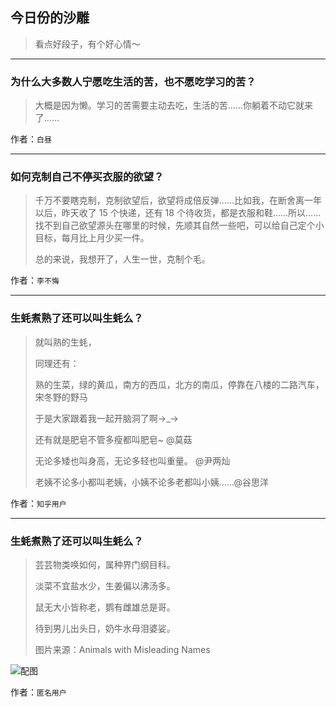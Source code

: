 ## 今日份的沙雕

> 看点好段子，有个好心情～


 
---

### 为什么大多数人宁愿吃生活的苦，也不愿吃学习的苦？

> 大概是因为懒。学习的苦需要主动去吃，生活的苦……你躺着不动它就来了……


作者：`白昼`

---

### 如何克制自己不停买衣服的欲望？

> 千万不要瞎克制，克制欲望后，欲望将成倍反弹……比如我，在断舍离一年以后，昨天收了 15 个快递，还有 18 个待收货，都是衣服和鞋……所以……找不到自己欲望源头在哪里的时候，先顺其自然一些吧，可以给自己定个小目标，每月比上月少买一件。
> 
> 总的来说，我想开了，人生一世，克制个毛。


作者：`李不悔`

---

### 生蚝煮熟了还可以叫生蚝么？

> 就叫熟的生蚝，
> 
> 同理还有：
> 
> 熟的生菜，绿的黄瓜，南方的西瓜，北方的南瓜，停靠在八楼的二路汽车，宋冬野的野马
> 
> 于是大家跟着我一起开脑洞了啊→_→
> 
> 还有就是肥皂不管多瘦都叫肥皂~ @莫菇
> 
> 无论多矮也叫身高，无论多轻也叫重量。 @尹两灿
> 
> 老姨不论多小都叫老姨，小姨不论多老都叫小姨……@谷思洋


作者：`知乎用户`

---

### 生蚝煮熟了还可以叫生蚝么？

> 芸芸物类唤如何，属种界门纲目科。
> 
> 淡菜不宜盐水少，生姜偏以沸汤多。
> 
> 鼠无大小皆称老，鹦有雌雄总是哥。
> 
> 待到男儿出头日，奶牛水母泪婆娑。
> 
> 图片来源：Animals with Misleading Names



![配图](http://pic2.zhimg.com/70/0bc68260a4ca0ee73e34c021934f5241_b.jpg)


作者：`匿名用户`